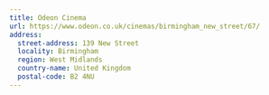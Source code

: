 ```yaml
---
title: Odeon Cinema
url: https://www.odeon.co.uk/cinemas/birmingham_new_street/67/
address:
  street-address: 139 New Street
  locality: Birmingham
  region: West Midlands
  country-name: United Kingdom
  postal-code: B2 4NU
---
```

